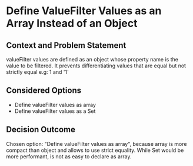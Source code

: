 # Define ValueFilter Values as an Array Instead of an Object

## Context and Problem Statement

valueFilter values are defined as an object whose property name is the value to be filtered. It prevents differentiating values that are equal but not strictly equal e.g: 1 and '1'

## Considered Options

* Define valueFilter values as array
* Define valueFilter values as a Set

## Decision Outcome

Chosen option: "Define valueFilter values as array", because array is more compact than object and allows to use strict equality. While Set would be more performant, is not as easy to declare as array.
